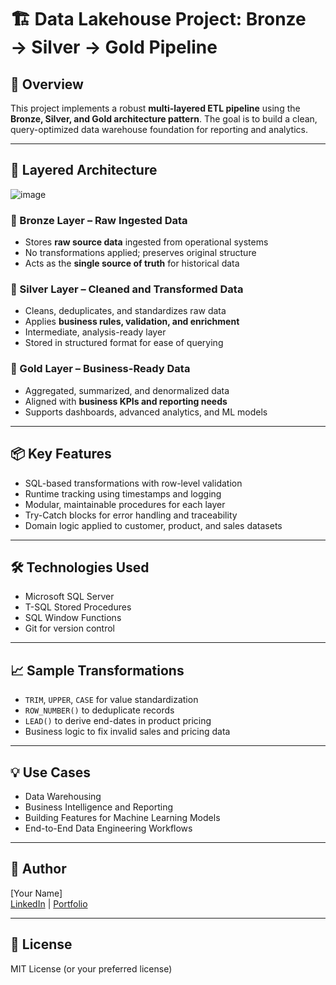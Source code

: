 # 🏗️ Data Lakehouse Project: Bronze → Silver → Gold Pipeline

## 🚀 Overview
This project implements a robust **multi-layered ETL pipeline** using the **Bronze, Silver, and Gold architecture pattern**. The goal is to build a clean, query-optimized data warehouse foundation for reporting and analytics.

---

## 🧱 Layered Architecture

![image](https://github.com/user-attachments/assets/0798a30a-b2c2-4938-b2a2-00796e66fadb)












### 🔸 Bronze Layer – Raw Ingested Data
- Stores **raw source data** ingested from operational systems
- No transformations applied; preserves original structure
- Acts as the **single source of truth** for historical data

### 🔹 Silver Layer – Cleaned and Transformed Data
- Cleans, deduplicates, and standardizes raw data
- Applies **business rules, validation, and enrichment**
- Intermediate, analysis-ready layer
- Stored in structured format for ease of querying

### 🥇 Gold Layer – Business-Ready Data
- Aggregated, summarized, and denormalized data
- Aligned with **business KPIs and reporting needs**
- Supports dashboards, advanced analytics, and ML models

---

## 📦 Key Features
- SQL-based transformations with row-level validation
- Runtime tracking using timestamps and logging
- Modular, maintainable procedures for each layer
- Try-Catch blocks for error handling and traceability
- Domain logic applied to customer, product, and sales datasets

---

## 🛠️ Technologies Used
- Microsoft SQL Server
- T-SQL Stored Procedures
- SQL Window Functions
- Git for version control

---

## 📈 Sample Transformations
- `TRIM`, `UPPER`, `CASE` for value standardization
- `ROW_NUMBER()` to deduplicate records
- `LEAD()` to derive end-dates in product pricing
- Business logic to fix invalid sales and pricing data

---

## 💡 Use Cases
- Data Warehousing
- Business Intelligence and Reporting
- Building Features for Machine Learning Models
- End-to-End Data Engineering Workflows

---

## 👤 Author
[Your Name]  
[LinkedIn](https://www.linkedin.com/in/yourprofile) | [Portfolio](https://yourportfolio.com)

---

## 📄 License
MIT License (or your preferred license)

